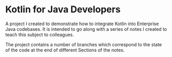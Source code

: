 # Kotlin for Java Developers

A project I created to demonstrate how to integrate Kotlin into Enterprise  Java codebases. It is intended to go along with a series of notes I created to teach this subject to colleagues.

The project contains a number of branches which correspond to the state of the code at the end of different Sections of the notes.
